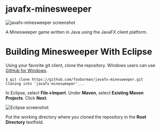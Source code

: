 # javafx-minesweeper

![javafx-minesweeper screenshot](http://i.imgur.com/9i04k.png)

A Minesweeper game written in Java using the JavaFX client platform. 

# Building Minesweeper With Eclipse

Using your favorite git client, clone the repository. Windows users can use [GitHub for Windows](http://windows.github.com/).

    $ git clone https://github.com/foobarman/javafx-minesweeper.git
    Cloning into 'javafx-minesweeper'...

In Eclipse, select **File->Import**. Under **Maven**, select **Existing Maven Projects**. Click **Next**.

![Eclipse screenshot](http://i.imgur.com/q9ARD.png)


Put the working directory where you cloned the repository in the **Root Directory** textfield. 
